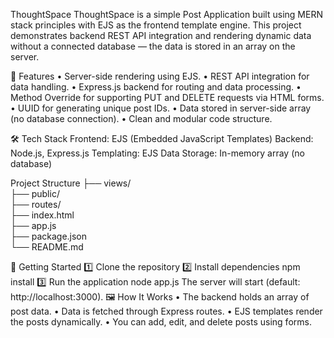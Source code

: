 ThoughtSpace 
ThoughtSpace is a simple Post Application built using MERN stack principles with EJS as the frontend template engine. This project demonstrates backend REST API integration and rendering dynamic data without a connected database — the data is stored in an array on the server.

📌 Features
•	Server-side rendering using EJS.
•	REST API integration for data handling.
•	Express.js backend for routing and data processing.
•	Method Override for supporting PUT and DELETE requests via HTML forms.
•	UUID for generating unique post IDs.
•	Data stored in server-side array (no database connection).
•	Clean and modular code structure.

🛠️ Tech Stack
Frontend: EJS (Embedded JavaScript Templates)
Backend: Node.js, Express.js
Templating: EJS
Data Storage: In-memory array (no database)

Project Structure
├── views/            
├── public/            
├── routes/           
├── index.html         
├── app.js             
├── package.json      
└── README.md  

🚀 Getting Started
1️⃣ Clone the repository
2️⃣ Install dependencies
npm install
3️⃣ Run the application
node app.js
The server will start (default: http://localhost:3000).
🖼️ How It Works
•	The backend holds an array of post data.
•	Data is fetched through Express routes.
•	EJS templates render the posts dynamically.
•	You can add, edit, and delete posts using forms.

